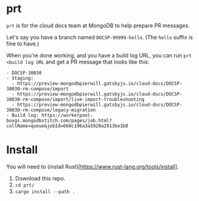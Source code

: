 # prt

`prt` is for the cloud docs team at MongoDB to help prepare PR messages.

Let's say you have a branch named `DOCSP-99999-hello`. (The `hello` suffix is fine to have.)

When you're done working, and you have a build log URL, you can run `prt <build log URL`
and get a PR message that looks like this:

```
- DOCSP-38030
- Staging:
  - https://preview-mongodbpierwill.gatsbyjs.io/cloud-docs/DOCSP-38030-rm-compose/import
  - https://preview-mongodbpierwill.gatsbyjs.io/cloud-docs/DOCSP-38030-rm-compose/import/live-import-troubleshooting
  - https://preview-mongodbpierwill.gatsbyjs.io/cloud-docs/DOCSP-38030-rm-compose/legacy-migration
- Build log: https://workerpool-boxgs.mongodbstitch.com/pages/job.html?collName=queue&jobId=660c196a3a5920a2913be1b8
```

# Install

You will need to (install Rust)[https://www.rust-lang.org/tools/install].

1. Download this repo.
2. `cd prt/`
3. `cargo install --path .`
